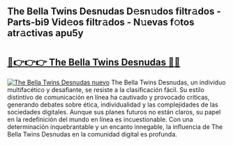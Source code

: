## The Bella Twins Desnudas D𝚎sn𝚞dos filtr𝚊dos - Parts-bi9 Vid𝚎os filtr𝚊dos - N𝚞evas f𝚘tos atr𝚊ctivas apu5y

# <h2><a href="http://mbam3vw.tromn.icu/?c=The+Bella+Twins+Desnudas">🔗👉👉👉 The Bella Twins Desnudas 🔗🔗</a></h2>

[![The Bella Twins Desnudas nuevo](https://i.imgur.com/pEAQMta.gif)](http://mbam3vw.tromn.icu/?c=The+Bella+Twins+Desnudas)
The Bella Twins Desnudas, un individuo multifacético y desafiante, se resiste a la clasificación fácil. Su estilo distintivo de comunicación en línea ha cautivado y provocado críticas, generando debates sobre ética, individualidad y las complejidades de las sociedades digitales. Aunque sus planes futuros no están claros, su papel en la redefinición del mundo en línea es incuestionable. Con una determinación inquebrantable y un encanto innegable, la influencia de The Bella Twins Desnudas en la comunidad digital es profunda.
